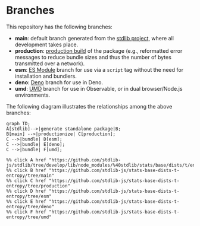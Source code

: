 <!--

@license Apache-2.0

Copyright (c) 2022 The Stdlib Authors.

Licensed under the Apache License, Version 2.0 (the "License");
you may not use this file except in compliance with the License.
You may obtain a copy of the License at

    http://www.apache.org/licenses/LICENSE-2.0

Unless required by applicable law or agreed to in writing, software
distributed under the License is distributed on an "AS IS" BASIS,
WITHOUT WARRANTIES OR CONDITIONS OF ANY KIND, either express or implied.
See the License for the specific language governing permissions and
limitations under the License.

-->

# Branches

This repository has the following branches:

-   **main**: default branch generated from the [stdlib project][stdlib-url], where all development takes place.
-   **production**: [production build][production-url] of the package (e.g., reformatted error messages to reduce bundle sizes and thus the number of bytes transmitted over a network).
-   **esm**: [ES Module][esm-url] branch for use via a `script` tag without the need for installation and bundlers.
-   **deno**: [Deno][deno-url] branch for use in Deno.
-   **umd**: [UMD][umd-url] branch for use in Observable, or in dual browser/Node.js environments.

The following diagram illustrates the relationships among the above branches:

```mermaid
graph TD;
A[stdlib]-->|generate standalone package|B;
B[main] -->|productionize| C[production];
C -->|bundle| D[esm];
C -->|bundle| E[deno];
C -->|bundle| F[umd];

%% click A href "https://github.com/stdlib-js/stdlib/tree/develop/lib/node_modules/%40stdlib/stats/base/dists/t/entropy"
%% click B href "https://github.com/stdlib-js/stats-base-dists-t-entropy/tree/main"
%% click C href "https://github.com/stdlib-js/stats-base-dists-t-entropy/tree/production"
%% click D href "https://github.com/stdlib-js/stats-base-dists-t-entropy/tree/esm"
%% click E href "https://github.com/stdlib-js/stats-base-dists-t-entropy/tree/deno"
%% click F href "https://github.com/stdlib-js/stats-base-dists-t-entropy/tree/umd"
```

[stdlib-url]: https://github.com/stdlib-js/stdlib/tree/develop/lib/node_modules/%40stdlib/stats/base/dists/t/entropy
[production-url]: https://github.com/stdlib-js/stats-base-dists-t-entropy/tree/production
[deno-url]: https://github.com/stdlib-js/stats-base-dists-t-entropy/tree/deno
[umd-url]: https://github.com/stdlib-js/stats-base-dists-t-entropy/tree/umd
[esm-url]: https://github.com/stdlib-js/stats-base-dists-t-entropy/tree/esm